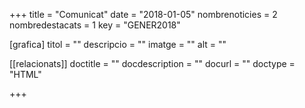 +++
title           = "Comunicat"
date	 	  	    = "2018-01-05"
nombrenoticies  = 2
nombredestacats = 1
key 		  	    = "GENER2018"

[grafica]
titol      = ""
descripcio = ""
imatge     = ""
alt        = ""

[[relacionats]]
doctitle          = ""
docdescription    = ""
docurl            = ""
doctype           = "HTML"

+++
